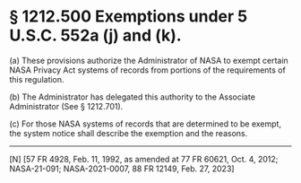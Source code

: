 # § 1212.500   Exemptions under 5 U.S.C. 552a (j) and (k).

(a) These provisions authorize the Administrator of NASA to exempt certain NASA Privacy Act systems of records from portions of the requirements of this regulation.


(b) The Administrator has delegated this authority to the Associate Administrator (See § 1212.701).


(c) For those NASA systems of records that are determined to be exempt, the system notice shall describe the exemption and the reasons.



---

[N] [57 FR 4928, Feb. 11, 1992, as amended at 77 FR 60621, Oct. 4, 2012; NASA-21-091; NASA-2021-0007, 88 FR 12149, Feb. 27, 2023]




